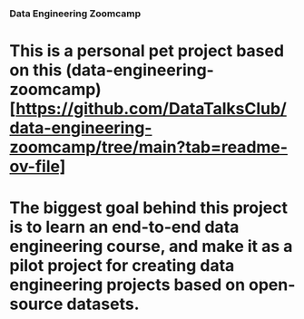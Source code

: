 ### Data Engineering Zoomcamp

# This is a personal pet project based on this (data-engineering-zoomcamp)[https://github.com/DataTalksClub/data-engineering-zoomcamp/tree/main?tab=readme-ov-file]
# The biggest goal behind this project is to learn an end-to-end data engineering course, and make it as a pilot project for creating data engineering projects based on open-source datasets.


